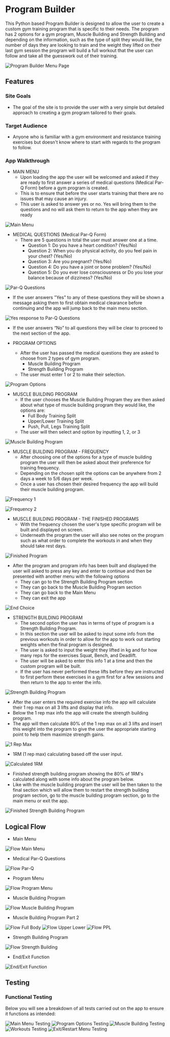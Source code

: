 # Program Builder

This Python based Program Builder is designed to allow the user to create a custom gym training program that is specific to their needs. The program has 2 options for a gym program, Muscle Building and Strength Building and depending on the information, such as the type of split they would like, the number of days they are looking to train and the weight they lifted on their last gym session the program will build a full workout that the user can follow and take all the guesswork out of their training.

![Program Builder Menu Page](docs/readmepics/program_builder.png)

## Features

### Site Goals

* The goal of the site is to provide the user with a very simple but detailed approach to creating a gym program tailored to their goals.

### Target Audience

* Anyone who is familiar with a gym environment and resistance training exercises but doesn't know where to start with regards to the program to follow.

### App Walkthrough

* MAIN MENU
    * Upon loading the app the user will be welcomed and asked if they are ready to first answer a series of medical questions (Medical Par-Q Form) before a gym program is created.
    * This is to ensure that before the user starts training that there are no issues that may cause an injury.
    * This user is asked to answer yes or no. Yes will bring them to the questions and no will ask them to return to the app when they are ready

![Main Menu](docs/readmepics/main_menu.png)

* MEDICAL QUESTIONS (Medical Par-Q Form)
    * There are 5 questions in total the user must answer one at a time.
        * Question 1: Do you have a heart condition? (Yes/No)
        * Question 2: When you do physical activity, do you feel pain in your chest? (Yes/No)
        * Question 3: Are you pregnant? (Yes/No)
        * Question 4: Do you have a joint or bone problem? (Yes/No)
        * Question 5: Do you ever lose consciousness or Do you lose your balance because of dizziness? (Yes/No)

![Par-Q Questions](docs/readmepics/par_q.png)

* If the user answers "Yes" to any of these questions they will be shown a message asking them to first obtain medical clearance before continuing and the app will jump back to the main menu section.

![Yes response to Par-Q Questions](docs/readmepics/yes_par_q.png)

* If the user answers “No” to all questions they will be clear to proceed to the next section of the app.

* PROGRAM OPTIONS
    * After the user has passed the medical questions they are asked to choose from 2 types of gym program.
        * Muscle Building Program
        * Strength Building Program
    * The user must enter 1 or 2 to make their selection.

![Program Options](docs/readmepics/program_options.png)

* MUSCLE BUILDING PROGRAM
    * If the user chooses the Muscle Building Program they are then asked about what type of muscle building program they would like, the options are:
        * Full Body Training Split
        * Upper/Lower Training Split
        * Push, Pull, Legs Training Split
    * The user will then select and option by inputting 1, 2, or 3

![Muscle Building Program](docs/readmepics/muscle_building_program.png)

* MUSCLE BUILDING PROGRAM - FREQUENCY
    * After choosing one of the options for a type of muscle building program the user will then be asked about their preference for training frequency.
    * Depending on the chosen split the options can be anywhere from 2 days a week to 5/6 days per week.
    * Once a user has chosen their desired frequency the app will build their muscle building program.

![Frequency 1](docs/readmepics/frequency1.png)

![Frequency 2](docs/readmepics/frequency2.png)

* MUSCLE BUILDING PROGRAM - THE FINISHED PROGRAMS
    * With the frequency chosen the user's type specific program will be built and displayed on screen.
    * Underneath the program the user will also see notes on the program such as what order to complete the workouts in and when they should take rest days.

![Finished Program](docs/readmepics/finished_program.png)

* After the program and program info has been built and displayed the user will asked to press any key and enter to continue and then be presented with another menu with the following options
    * They can go to the Strength Building Program section
    * They can go back to the Muscle Building Program section
    * They can go back to the Main Menu
    * They can exit the app

![End Choice](docs/readmepics/end_choice.png)

* STRENGTH BUILDING PROGRAM
    * The second option the user has in terms of type of program is a Strength Building Program.
    * In this section the user will be asked to input some info from the previous workouts in order to allow for the app to work out starting weights when the final program is designed.
    * The user is asked to input the weight they lifted in kg and for how many reps for the exercises Squat, Bench, and Deadlift.
    * The user will be asked to enter this info 1 at a time and then the custom program will be built.
    * If the user has never performed these lifts before they are instructed to first perform these exercises in a gym first for a few sessions and then return to the app to enter the info.

![Strength Building Program](docs/readmepics/strength_building_program.png)

* After the user enters the required exercise info the app will calculate their 1 rep max on all 3 lifts and display that info.
* Below the 1 rep max info the app will create the strength building program.
* The app will then calculate 80% of the 1 rep max on all 3 lifts and insert this weight into the program to give the user the appropriate starting point to help them maximize strength gains.

![1 Rep Max](docs/readmepics/1_rep_max.png)


* 1RM (1 rep max) calculating based off the user input.

![Calculated 1RM](docs/readmepics/calculated_1rm.png)

* Finished strength building program showing the 80% of 1RM's calculated along with some info about the program below.
* Like with the muscle building program the user will be then taken to the final section which will allow them to restart the strength building program section, go to the muscle building program section, go to the main menu or exit the app.

![Finished Strength Building Program](docs/readmepics/finished_strength_program.png)

## Logical Flow

* Main Menu

![Flow Main Menu](docs/flowcharts/flow_main_menu.png)

* Medical Par-Q Questions

![Flow Par-Q](docs/flowcharts/flow_parq.png)

* Program Menu

![Flow Program Menu](docs/flowcharts/flow_program_options.png)

* Muscle Building Program

![Flow Muscle Building Program](docs/flowcharts/flow_muscle_building.png)

* Muscle Building Program Part 2

![Flow Full Body](docs/flowcharts/flow_full_body.png)
![Flow Upper Lower](docs/flowcharts/flow_upper_lower.png)
![Flow PPL](docs/flowcharts/flow_ppl.png)

* Strength Building Program

![Flow Strength Building](docs/flowcharts/flow_strenght_building.png)

* End/Exit Function

![End/Exit Function](docs/flowcharts/flow_end_exit.png)

## Testing

### Functional Testing

Below you will see a breakdown of all tests carried out on the app to ensure it functions as intended:

![Main Menu Testing](docs/testing/main_menu_test.png)
![Program Options Testing](docs/testing/program_options_test.png)
![Muscle Building Testing](docs/testing/muscle_building_test.png)
![Workouts Testing](docs/testing/muscle_building_strength_workouts_test.png)
![Exit/Restart Menu Testing](docs/testing/exit_restart_test.png)


